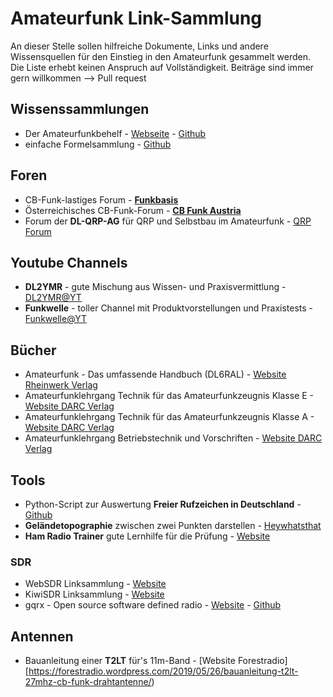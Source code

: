 # Amateurfunk Link-Sammlung

An dieser Stelle sollen hilfreiche Dokumente, Links und andere Wissensquellen für den Einstieg in den Amateurfunk gesammelt werden. Die Liste erhebt keinen Anspruch auf Vollständigkeit.
Beiträge sind immer gern willkommen --> Pull request

## Wissenssammlungen
* Der Amateurfunkbehelf - [Webseite](http://ham.granjow.net/behelf.html) - [Github](https://github.com/hb4ff/Amateurfunkbehelf)
* einfache Formelsammlung - [Github](https://github.com/kkroesch/formelsammlung)

## Foren
* CB-Funk-lastiges Forum - [**Funkbasis**](https://funkbasis.de/)
* Österreichisches CB-Funk-Forum - [**CB Funk Austria**](https://www.cb-funk.at/)
* Forum der **DL-QRP-AG** für QRP und Selbstbau im Amateurfunk - [QRP Forum](https://www.qrpforum.de/forum/)

## Youtube Channels
* **DL2YMR** - gute Mischung aus Wissen- und Praxisvermittlung - [DL2YMR@YT](https://www.youtube.com/user/DL2YMR/)
* **Funkwelle** - toller Channel mit Produktvorstellungen und Praxistests - [Funkwelle@YT](https://www.youtube.com/c/Funkwelle/)

## Bücher
* Amateurfunk - Das umfassende Handbuch (DL6RAL) - [Website Rheinwerk Verlag](https://www.rheinwerk-verlag.de/amateurfunk-das-umfassende-handbuch/)
* Amateurfunklehrgang Technik für das Amateurfunkzeugnis Klasse E - [Website DARC Verlag](https://darcverlag.de/Amateurfunklehrgang-Technik-fuer-das-Amateurfunkzeugnis-Klasse-E)
* Amateurfunklehrgang Technik für das Amateurfunkzeugnis Klasse A - [Website DARC Verlag](https://darcverlag.de/Amateurfunklehrgang-Technik-fuer-das-Amateurfunkzeugnis-Klasse-A)
* Amateurfunklehrgang Betriebstechnik und Vorschriften - [Website DARC Verlag](https://darcverlag.de/Amateurfunklehrgang-Betriebstechnik-und-Vorschriften)

## Tools
* Python-Script zur Auswertung **Freier Rufzeichen in Deutschland** - [Github](https://github.com/larsweiler/freerfz)
* **Geländetopographie** zwischen zwei Punkten darstellen - [Heywhatsthat](https://www.heywhatsthat.com/)
* **Ham Radio Trainer** gute Lernhilfe für die Prüfung - [Website](http://www.hamradiotrainer.de)

### SDR
* WebSDR Linksammlung - [Website](http://www.websdr.org)
* KiwiSDR Linksammlung - [Website](http://kiwisdr.com/public/)
* gqrx - Open source software defined radio - [Website](https://gqrx.dk) - [Github](https://github.com/csete/gqrx)

## Antennen
* Bauanleitung einer **T2LT** für's 11m-Band - [Website Forestradio][https://forestradio.wordpress.com/2019/05/26/bauanleitung-t2lt-27mhz-cb-funk-drahtantenne/)

